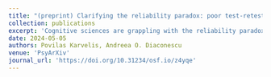 ```yaml
---
title: "(preprint) Clarifying the reliability paradox: poor test-retest reliability attenuates group differences"
collection: publications
excerpt: 'Cognitive sciences are grappling with the reliability paradox: measures that robustly produce within-group effects tend to have low test-retest reliability, rendering them unsuitable for studying individual differences. Despite the growing awareness of this paradox, its full extent remains under-appreciated. Specifically, most research focuses exclusively on how reliability affects correlational analyses of individual differences, while largely ignoring its effects on studying group differences. Moreover, by conflating within- and between-group effects, some studies erroneously suggest that poor reliability does not pose problems for studying group differences. This brief report aims to clarify this misunderstanding through simple data simulations. To make the argument more intuitive, we consider two illustrative cases: comparing patients versus controls and comparing two groups formed by a median split. We demonstrate that reliability attenuates observed group differences just as much as it attenuates individual differences. Given that dichotomizing/grouping continuous data - which is implicit in many group differences analyses - leads to a loss of statistical power, low reliability proves to be even more problematic for studying group differences. We hope this work will bring more awareness to the relevance of the reliability paradox to studies investigating group differences. While here we focused on cognitive sciences and psychiatry, our findings are quite general and could inform many other areas of research, including education, sex, gender, age, race, ethnicity, etc.'
date: 2024-05-05
authors: Povilas Karvelis, Andreea O. Diaconescu 
venue: 'PsyArXiv'
journal_url: 'https://doi.org/10.31234/osf.io/z4yqe'
---
```


